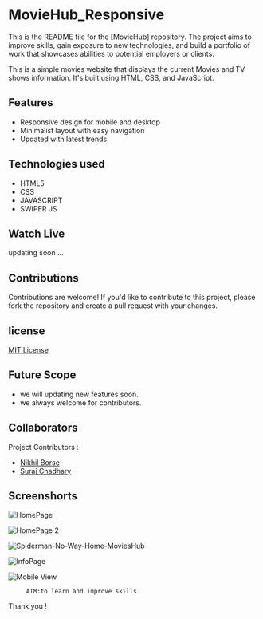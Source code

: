 # MovieHub_Responsive
This is the README file for the [MovieHub] repository. The project aims to  improve skills, gain exposure to new technologies, and build a portfolio of work that showcases abilities to potential employers or clients.

This is a simple movies website that displays the current Movies and TV shows  information. It's built using HTML, CSS, and JavaScript.

## Features 
- Responsive design for mobile and desktop
- Minimalist layout with easy navigation
- Updated with latest trends.

## Technologies used
- HTML5
- CSS
- JAVASCRIPT
- SWIPER JS

## Watch Live
updating soon ...

## Contributions
Contributions are welcome! If you'd like to contribute to this project, please fork the repository and create a pull request with your changes.

## license
[MIT License](LICENSE)


## Future Scope
- we will updating new features soon. 
- we always welcome for contributors.


## Collaborators
Project Contributors : 

- [Nikhil Borse](https://github.com/00123nikhil)
- [Suraj Chadhary](https://github.com/Cksuraj)


## Screenshorts

![HomePage](https://github.com/00123nikhil/MoviesHub_Responsive/assets/95076182/e11ed627-2e52-4fd9-b48f-3961ebe28993)

![HomePage 2](https://github.com/00123nikhil/MoviesHub_Responsive/assets/95076182/22a4b460-03b9-4d3d-8a0b-2a42f91b851a)

![Spiderman-No-Way-Home-MoviesHub](https://github.com/00123nikhil/MoviesHub_Responsive/assets/95076182/8e5feeab-d0ea-4727-aebd-423f70672b16)

![InfoPage](https://github.com/00123nikhil/MoviesHub_Responsive/assets/95076182/b36cf2bb-babc-4db1-9f07-8a626f63c3af)

![Mobile View](https://github.com/00123nikhil/MoviesHub_Responsive/assets/95076182/03a2e1a3-68ad-4262-9176-eeb94d6d0385)


         AIM:to learn and improve skills

Thank you ! 



